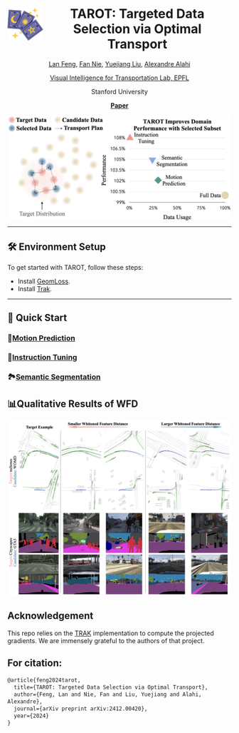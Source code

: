 <div align="center">
<img align="left" width="80" height="80" src="docs/assets/tarot.png" alt="">

# TAROT: Targeted Data Selection via Optimal Transport
[Lan Feng](https://alan-lanfeng.github.io/), [Fan Nie](https://scholar.google.com/citations?user=o2lsU8YAAAAJ&hl=en), [Yuejiang Liu](https://sites.google.com/view/yuejiangliu/home), [Alexandre Alahi](https://people.epfl.ch/alexandre.alahi?lang=en)

[Visual Intelligence for Transportation Lab, EPFL](https://www.epfl.ch/labs/vita/) 

Stanford University

[**Paper**](https://arxiv.org/pdf/2412.00420)


</div>
<div align="center">
<img align="center" src="docs/assets/pull.png" alt="System Overview" width="500">
</div>

---

## 🛠 Environment Setup

To get started with TAROT, follow these steps:
   - Install [GeomLoss](https://www.kernel-operations.io/geomloss/).  
   - Install [Trak](https://trak.readthedocs.io/en/latest/).

---

## 🚀 Quick Start

### 🚗[Motion Prediction](./examples/motion_prediction/README.md)

### 📖[Instruction Tuning](./examples/motion_prediction/README.md)

### 🏞️[Semantic Segmentation](./examples/motion_prediction/README.md)


## 📊Qualitative Results of WFD
![system](docs/assets/inf.png)

## Acknowledgement
This repo relies on the [TRAK](https://trak.readthedocs.io/en/latest/) implementation to compute the projected gradients. We are immensely grateful to the authors of that project.

## For citation:

```
@article{feng2024tarot,
  title={TAROT: Targeted Data Selection via Optimal Transport},
  author={Feng, Lan and Nie, Fan and Liu, Yuejiang and Alahi, Alexandre},
  journal={arXiv preprint arXiv:2412.00420},
  year={2024}
}

